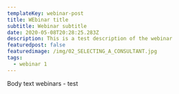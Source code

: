 ```yaml
---
templateKey: webinar-post
title: WEbinar title
subtitle: Webinar subtitle
date: 2020-05-08T20:28:25.283Z
description: This is a test description of the webinar
featuredpost: false
featuredimage: /img/02_SELECTING_A_CONSULTANT.jpg
tags:
  - webinar 1
---
```

Body text webinars - test
